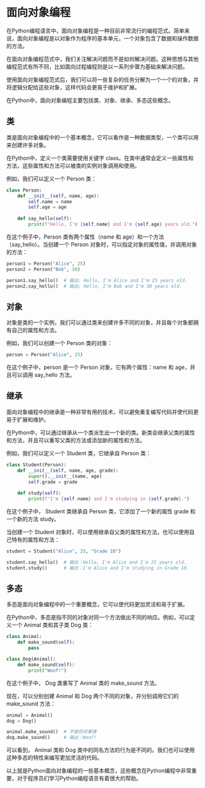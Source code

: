 # 面向对象编程
在Python编程语言中，面向对象编程是一种目前非常流行的编程范式。简单来说，面向对象编程是以对象作为程序的基本单元，一个对象包含了数据和操作数据的方法。

在面向对象编程范式中，我们关注解决问题而不是如何解决问题。这种思想与其他编程范式有所不同，比如面向过程编程则是以一系列步骤为基础来解决问题。

使用面向对象编程范式后，我们可以将一些复杂的任务分解为一个一个的对象，并将逻辑分配给这些对象，这样代码会更易于维护和扩展。

在Python中，面向对象编程主要包括类、对象、继承、多态这些概念。

## 类
类是面向对象编程中的一个基本概念，它可以看作是一种数据类型，一个类可以用来创建许多对象。

在Python中，定义一个类需要使用关键字 class。在类中通常会定义一些属性和方法，这些属性和方法可以被类的实例对象调用和使用。

例如，我们可以定义一个 Person 类：
```py
class Person:
    def __init__(self, name, age):
        self.name = name
        self.age = age
    
    def say_hello(self):
        print(f"Hello, I'm {self.name} and I'm {self.age} years old.")
```

在这个例子中，Person 类有两个属性（name 和 age）和一个方法（say_hello）。当创建一个 Person 对象时，可以指定对象的属性值，并调用对象的方法：
```py
person1 = Person("Alice", 25)
person2 = Person("Bob", 30)

person1.say_hello()  # 输出: Hello, I'm Alice and I'm 25 years old.
person2.say_hello()  # 输出: Hello, I'm Bob and I'm 30 years old.
```

## 对象
对象是类的一个实例，我们可以通过类来创建许多不同的对象，并且每个对象都拥有自己的属性和方法。

例如，我们可以创建一个 Person 类的对象：
```py
person = Person("Alice", 25)
```

在这个例子中，person 是一个 Person 对象，它有两个属性：name 和 age，并且可以调用 say_hello 方法。

## 继承
面向对象编程中的继承是一种非常有用的技术，可以避免重复编写代码并使代码更易于扩展和维护。

在Python中，可以通过继承从一个类派生出一个新的类。新类会继承父类的属性和方法，并且可以重写父类的方法或添加新的属性和方法。

例如，我们可以定义一个 Student 类，它继承自 Person 类：
```py
class Student(Person):
    def __init__(self, name, age, grade):
        super().__init__(name, age)
        self.grade = grade
    
    def study(self):
        print(f"I'm {self.name} and I'm studying in {self.grade}.")
```

在这个例子中， Student 类继承自 Person 类，它添加了一个新的属性 grade 和一个新的方法 study。

当创建一个 Student 对象时，可以使用继承自父类的属性和方法，也可以使用自己特有的属性和方法：
```py
student = Student("Alice", 25, "Grade 10")

student.say_hello()  # 输出：Hello, I'm Alice and I'm 25 years old.
student.study()      # 输出：I'm Alice and I'm studying in Grade 10.
```

## 多态
多态是面向对象编程中的一个重要概念，它可以使代码更加灵活和易于扩展。

在Python中，多态是指不同的对象对同一个方法做出不同的响应。例如，可以定义一个 Animal 类和其子类 Dog 类：
```py
class Animal:
    def make_sound(self):
        pass

class Dog(Animal):
    def make_sound(self):
        print("Woof!")
```

在这个例子中， Dog 类重写了 Animal 类的 make_sound 方法。

现在，可以分别创建 Animal 和 Dog 两个不同的对象，并分别调用它们的 make_sound 方法：
```py
animal = Animal()
dog = Dog()

animal.make_sound()  # 不做任何事情
dog.make_sound()     # 输出：Woof!
```

可以看到， Animal 类和 Dog 类中的同名方法的行为是不同的。我们也可以使用这种多态的特性来编写更加灵活的代码。

以上就是Python面向对象编程的一些基本概念，这些概念在Python编程中非常重要，对于程序员们学习Python编程语言有着很大的帮助。